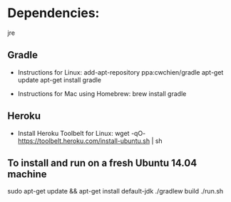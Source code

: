 Dependencies:
====================

jre 

Gradle
--------

* Instructions for Linux:
    add-apt-repository ppa:cwchien/gradle
    apt-get update
    apt-get install gradle

* Instructions for Mac using Homebrew:
    brew install gradle


Heroku
--------

* Install Heroku Toolbelt for Linux:
    wget -qO- https://toolbelt.heroku.com/install-ubuntu.sh | sh

To install and run on a fresh Ubuntu 14.04 machine
------------------------------------
sudo apt-get update && apt-get install default-jdk
./gradlew build
./run.sh
